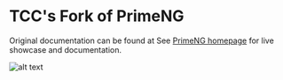 # TCC's Fork of PrimeNG

Original documentation can be found at
See [PrimeNG homepage](http://www.primefaces.org/primeng) for live showcase and documentation.

![alt text](http://www.primefaces.org/primeng/showcase/resources/images/primeng-sidebar.svg "PrimeNG")
